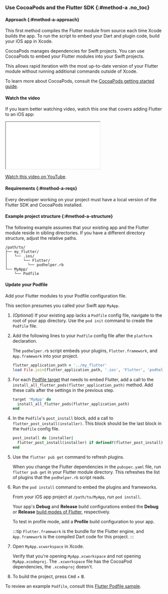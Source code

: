 ### Use CocoaPods and the Flutter SDK {:#method-a .no_toc}

#### Approach {:#method-a-approach}

This first method compiles the Flutter module from source each time
Xcode builds the app.
To run the script to embed your Dart and plugin code,
build your iOS app in Xcode.

CocoaPods manages dependencies for Swift projects.
You can use CocoaPods to embed your Flutter modules into
your Swift projects.

This allows rapid iteration with the most up-to-date
version of your Flutter module without running additional
commands outside of Xcode.

To learn more about CocoaPods,
consult the [CocoaPods getting started guide][].

#### Watch the video

If you learn better watching video,
watch this one that covers adding Flutter to an iOS app:

<iframe class="full-width" src="{{yt-embed}}/IIcrfrTshTs" title="Learn about how to add Flutter to an existing iOS app" {{yt-set}}></iframe>

[Watch this video on YouTube]({{yt-watch}}/IIcrfrTshTs).

#### Requirements {:#method-a-reqs}

Every developer working on your project must have a local version
of the Flutter SDK and CocoaPods installed.

#### Example project structure {:#method-a-structure}

The following example assumes that your existing app and
the Flutter module reside in sibling directories.
If you have a different directory structure,
adjust the relative paths.

```plaintext
/path/to/
├── my_flutter/
│   └── .ios/
│       └── Flutter/
│         └── podhelper.rb
└── MyApp/
    └── Podfile
```

#### Update your Podfile

Add your Flutter modules to your Podfile configuration file.

This section presumes you called your Swift app `MyApp`.

1. _(Optional)_ If your existing app lacks a `Podfile` config file,
   navigate to the root of your app directory.
   Use the `pod init` command to create the `Podfile` file.

1. Add the following lines to your `Podfile` config file
   after the `platform` declaration.

   The `podhelper.rb` script embeds your plugins,
   `Flutter.framework`, and `App.framework` into your project.

   ```ruby title="MyApp/Podfile"
   flutter_application_path = '../my_flutter'
   load File.join(flutter_application_path, '.ios', 'Flutter', 'podhelper.rb')
   ```

1. For each [Podfile target][] that needs to embed Flutter,
   add a call to the
   `install_all_flutter_pods(flutter_application_path)` method.
   Add these calls after the settings in the previous step.

   ```ruby title="MyApp/Podfile"
   target 'MyApp' do
     install_all_flutter_pods(flutter_application_path)
   end
   ```

1. In the `Podfile`'s `post_install` block,
   add a call to `flutter_post_install(installer)`.
   This block should be the last block in the `Podfile` config file.

   ```ruby title="MyApp/Podfile"
   post_install do |installer|
     flutter_post_install(installer) if defined?(flutter_post_install)
   end
   ```

1. Use the `flutter pub get` command to refresh plugins.

   When you change the Flutter dependencies in the `pubspec.yaml` file,
   run `flutter pub get` in your Flutter module directory.
   This refreshes the list of plugins that the `podhelper.rb` script reads.

1. Run the `pod install` command to embed the plugins and frameworks.

   From your iOS app project at `/path/to/MyApp`, run `pod install`.

   Your app's **Debug** and **Release** build configurations embed
   the **Debug** or **Release** [build modes of Flutter][], respectively.

   To test in profile mode, add a **Profile** build configuration to your app.

   :::tip
   `Flutter.framework` is the bundle for the Flutter engine,
   and `App.framework` is the compiled Dart code for this project.
   :::

1. Open `MyApp.xcworkspace` in Xcode.

   Verify that you're opening `MyApp.xcworkspace` and
   not opening `MyApp.xcodeproj`.
   The `.xcworkspace` file has the CocoaPod dependencies,
   the `.xcodeproj` doesn't.

1. To build the project, press <kbd>Cmd</kbd> + <kbd>B</kbd>.

To review an example `Podfile`, consult this [Flutter Podfile sample][].

[build modes of Flutter]: /testing/build-modes
[CocoaPods getting started guide]: https://guides.cocoapods.org/using/using-cocoapods.html
[Podfile target]: https://guides.cocoapods.org/syntax/podfile.html#target
[Flutter Podfile sample]: https://github.com/flutter/samples/blob/main/add_to_app/plugin/ios_using_plugin/Podfile
